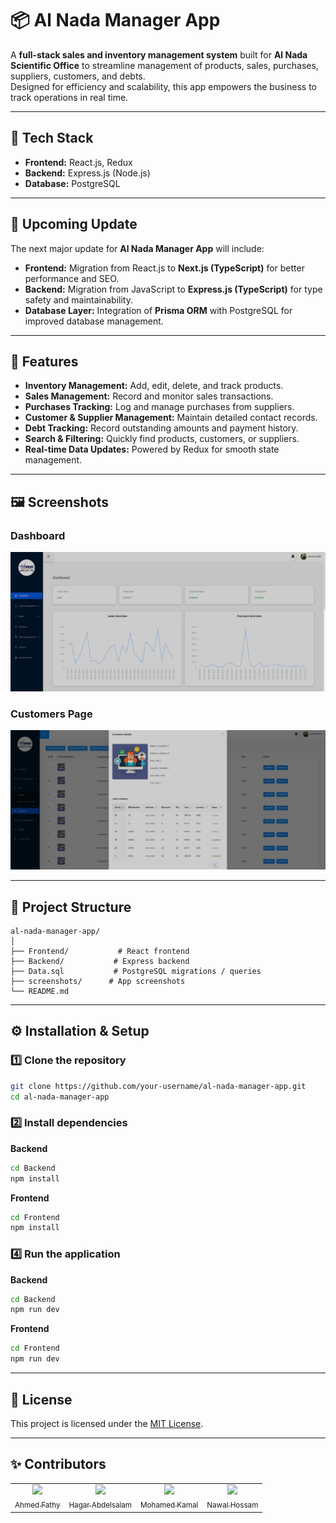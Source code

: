 # 📦 Al Nada Manager App

A **full-stack sales and inventory management system** built for **Al Nada Scientific Office** to streamline management of products, sales, purchases, suppliers, customers, and debts.  
Designed for efficiency and scalability, this app empowers the business to track operations in real time.

---

## 🚀 Tech Stack

- **Frontend:** React.js, Redux  
- **Backend:** Express.js (Node.js)  
- **Database:** PostgreSQL  

---

## 🔄 Upcoming Update

The next major update for **Al Nada Manager App** will include:

- **Frontend:** Migration from React.js to **Next.js (TypeScript)** for better performance and SEO.  
- **Backend:** Migration from JavaScript to **Express.js (TypeScript)** for type safety and maintainability.  
- **Database Layer:** Integration of **Prisma ORM** with PostgreSQL for improved database management.
  
---

## 📌 Features

- **Inventory Management:** Add, edit, delete, and track products.  
- **Sales Management:** Record and monitor sales transactions.  
- **Purchases Tracking:** Log and manage purchases from suppliers.  
- **Customer & Supplier Management:** Maintain detailed contact records.  
- **Debt Tracking:** Record outstanding amounts and payment history.  
- **Search & Filtering:** Quickly find products, customers, or suppliers.  
- **Real-time Data Updates:** Powered by Redux for smooth state management.


---

## 🖼 Screenshots


### Dashboard
![Dashboard Screenshot](screenshots/dashboard.png)

### Customers Page
![Customers Screenshot](screenshots/customer.png)

---

## 📂 Project Structure

```plaintext
al-nada-manager-app/
│
├── Frontend/           # React frontend
├── Backend/           # Express backend
├── Data.sql           # PostgreSQL migrations / queries
├── screenshots/      # App screenshots
└── README.md
```

---

## ⚙️ Installation & Setup

### 1️⃣ Clone the repository
```bash
git clone https://github.com/your-username/al-nada-manager-app.git
cd al-nada-manager-app
```

### 2️⃣ Install dependencies
**Backend**
```bash
cd Backend
npm install
```

**Frontend**
```bash
cd Frontend
npm install
```

### 4️⃣ Run the application
**Backend**
```bash
cd Backend
npm run dev
```

**Frontend**
```bash
cd Frontend
npm run dev
```

---

## 📜 License
This project is licensed under the [MIT License](LICENSE).

---

## ✨ Contributors  

<table>
<tr>
  <td align = "center"> 
	<a href = "https://github.com/ahmedfathy0-0">
	  <img src = "https://github.com/ahmedfathy0-0.png" width = 100>
	  <br />
	  <sub> Ahmed Fathy </sub>
	</a>
  </td>
  <td align = "center"> 
	<a href = "https://github.com/hagar3bdelsalam">
	  <img src = "https://github.com/hagar3bdelsalam.png" width = 100>
	  <br />
	  <sub> Hagar Abdelsalam </sub>
	</a>
  </td>
  <td align = "center"> 
	<a href = "https://github.com/Mohamed-Kamal0">
	  <img src = "https://github.com/Mohamed-Kamal0.png" width = 100>
	  <br />
	  <sub> Mohamed Kamal  </sub>
	</a>
  </td>
  <td align = "center"> 
	<a href = "https://github.com/Nawalhossam">
	  <img src = "https://github.com/Nawalhossam.png" width = 100>
	  <br />
	  <sub> Nawal Hossam </sub>
	</a>
  </td>
</tr>
</table>

